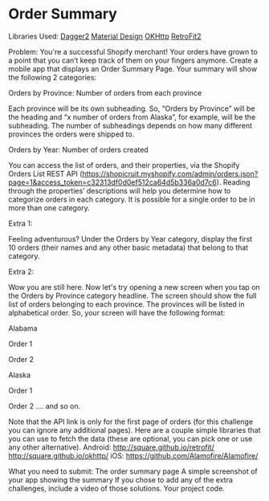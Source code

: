 # Order Summary

Libraries Used:
[Dagger2](https://github.com/google/dagger)
[Material Design](https://github.com/material-components/material-components-android)
[OKHttp](https://square.github.io/okhttp/)
[RetroFit2](https://square.github.io/retrofit/)

Problem:
You're a successful Shopify merchant! Your orders have grown to a point that you can’t keep track of them on your fingers anymore. Create a mobile app that displays an Order Summary Page. Your summary will show the following 2 categories:

Orders by Province: Number of orders from each province

Each province will be its own subheading. So, “Orders by Province” will be the heading and “x number of orders from Alaska”, for example, will be the subheading. The number of subheadings depends on how many different provinces the orders were shipped to.

Orders by Year: Number of orders created

You can access the list of orders, and their properties, via the Shopify Orders List REST API (https://shopicruit.myshopify.com/admin/orders.json?page=1&access_token=c32313df0d0ef512ca64d5b336a0d7c6). Reading through the properties’ descriptions will help you determine how to categorize orders in each category. It is possible for a single order to be in more than one category.

Extra 1:

Feeling adventurous? Under the Orders by Year category, display the first 10 orders (their names and any other basic metadata) that belong to that category.

Extra 2:

Wow you are still here. Now let's try opening a new screen when you tap on the Orders by Province category headline. The screen should show the full list of orders belonging to each province. The provinces will be listed in alphabetical order. So, your screen will have the following format:

Alabama

Order 1

Order 2

Alaska

Order 1

Order 2
.... and so on.

Note that the API link is only for the first page of orders (for this challenge you can ignore any additional pages). Here are a couple simple libraries that you can use to fetch the data (these are optional, you can pick one or use any other alternative).
Android:
http://square.github.io/retrofit/
http://square.github.io/okhttp/
iOS:
https://github.com/Alamofire/Alamofire/

What you need to submit:
The order summary page
A simple screenshot of your app showing the summary
If you chose to add any of the extra challenges, include a video of those solutions.
Your project code.
